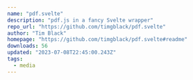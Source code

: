 ```yaml
---
name: "pdf.svelte"
description: "pdf.js in a fancy Svelte wrapper"
repo_url: "https://github.com/timgblack/pdf.svelte"
author: "Tim Black"
homepage: "https://github.com/timgblack/pdf.svelte#readme"
downloads: 56
updated: "2023-07-08T22:45:00.243Z"
tags: 
  - media
---
```

